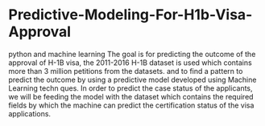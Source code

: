 # Predictive-Modeling-For-H1b-Visa-Approval 
python and machine learning
The goal is for predicting the outcome of the approval of H-1B visa, the 2011-2016 H-1B dataset is used which contains more than 3 million petitions from the datasets. and to find a pattern to predict the outcome by using a predictive model developed using Machine Learning techn ques. In order to predict the case status of the applicants, we will be feeding the model with the dataset which contains the required fields by which the machine can predict the certification status of the visa applications.
